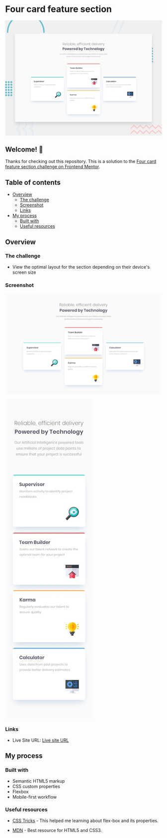 # Four card feature section

![Design preview for the Four card feature section coding challenge](./design/desktop-preview.jpg)

## Welcome! 👋

Thanks for checking out this repository.
This is a solution to the [Four card feature section challenge on Frontend Mentor](https://www.frontendmentor.io/challenges/four-card-feature-section-weK1eFYK).

## Table of contents

- [Overview](#overview)
  - [The challenge](#the-challenge)
  - [Screenshot](#screenshot)
  - [Links](#links)
- [My process](#my-process)
  - [Built with](#built-with)
  - [Useful resources](#useful-resources)

## Overview

### The challenge

- View the optimal layout for the section depending on their device's screen size

### Screenshot

![Desktop preview for the Four card feature section coding challenge](./design/desktop-design.jpg)

![Mobile preview for the Four card feature section coding challenge](./design/mobile-design.jpg)

### Links

- Live Site URL: [Live site URL](https://utkarshgoel22.github.io/Four-Card-Feature-Section/)

## My process

### Built with

- Semantic HTML5 markup
- CSS custom properties
- Flexbox
- Mobile-first workflow

### Useful resources

- [CSS Tricks](https://css-tricks.com/snippets/css/a-guide-to-flexbox/) - This helped me learning about flex-box and its properties.

- [MDN](https://developer.mozilla.org/en-US/) - Best resource for HTML5 and CSS3.

